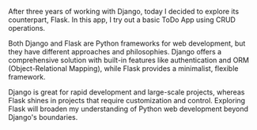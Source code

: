 After three years of working with Django, today I decided to explore its counterpart, Flask. 
In this app, I try out a basic ToDo App using CRUD operations.

Both Django and Flask are Python frameworks for web development, but they have different approaches and philosophies. 
Django offers a comprehensive solution with built-in features like authentication and ORM (Object-Relational Mapping), while Flask provides a minimalist, flexible framework.

Django is great for rapid development and large-scale projects, whereas Flask shines in projects that require customization and control. 
Exploring Flask will broaden my understanding of Python web development beyond Django's boundaries.
